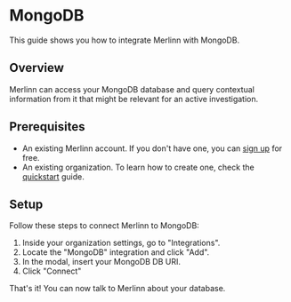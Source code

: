# MongoDB

This guide shows you how to integrate Merlinn with MongoDB.

## Overview

Merlinn can access your MongoDB database and query contextual information from it that might be relevant for an active investigation.

## Prerequisites

- An existing Merlinn account. If you don't have one, you can [sign up](https://app.merlinn.co/) for free.
- An existing organization. To learn how to create one, check the [quickstart](../02-Quickstart.md) guide.

## Setup

Follow these steps to connect Merlinn to MongoDB:

1. Inside your organization settings, go to "Integrations".
2. Locate the "MongoDB" integration and click "Add".
3. In the modal, insert your MongoDB DB URI.
4. Click "Connect"

That's it! You can now talk to Merlinn about your database.
